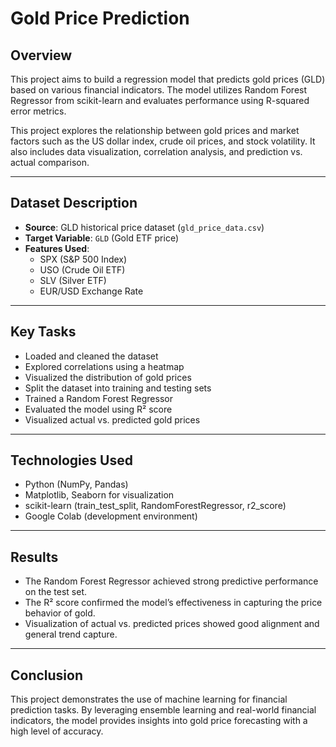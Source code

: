 # Gold Price Prediction

## Overview

This project aims to build a regression model that predicts gold prices (GLD) based on various financial indicators. The model utilizes Random Forest Regressor from scikit-learn and evaluates performance using R-squared error metrics.

This project explores the relationship between gold prices and market factors such as the US dollar index, crude oil prices, and stock volatility. It also includes data visualization, correlation analysis, and prediction vs. actual comparison.

---

## Dataset Description

- **Source**: GLD historical price dataset (`gld_price_data.csv`)
- **Target Variable**: `GLD` (Gold ETF price)
- **Features Used**:
  - SPX (S&P 500 Index)
  - USO (Crude Oil ETF)
  - SLV (Silver ETF)
  - EUR/USD Exchange Rate

---

## Key Tasks

- Loaded and cleaned the dataset
- Explored correlations using a heatmap
- Visualized the distribution of gold prices
- Split the dataset into training and testing sets
- Trained a Random Forest Regressor
- Evaluated the model using R² score
- Visualized actual vs. predicted gold prices

---

## Technologies Used

- Python (NumPy, Pandas)
- Matplotlib, Seaborn for visualization
- scikit-learn (train_test_split, RandomForestRegressor, r2_score)
- Google Colab (development environment)

---

## Results

- The Random Forest Regressor achieved strong predictive performance on the test set.
- The R² score confirmed the model’s effectiveness in capturing the price behavior of gold.
- Visualization of actual vs. predicted prices showed good alignment and general trend capture.

---

## Conclusion

This project demonstrates the use of machine learning for financial prediction tasks. By leveraging ensemble learning and real-world financial indicators, the model provides insights into gold price forecasting with a high level of accuracy.
